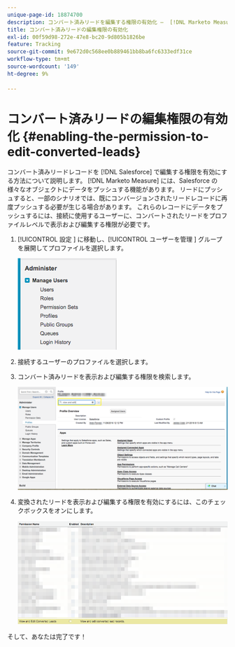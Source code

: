 ```yaml
---
unique-page-id: 18874700
description: コンバート済みリードを編集する権限の有効化 –  [!DNL Marketo Measure]
title: コンバート済みリードの編集権限の有効化
exl-id: 00f59d98-272e-47e8-bc20-9d805b1826be
feature: Tracking
source-git-commit: 9e672d0c568ee0b889461bb8ba6fc6333edf31ce
workflow-type: tm+mt
source-wordcount: '149'
ht-degree: 9%

---
```


# コンバート済みリードの編集権限の有効化 {#enabling-the-permission-to-edit-converted-leads}

コンバート済みリードレコードを [!DNL Salesforce] で編集する権限を有効にする方法について説明します。 [!DNL Marketo Measure] には、Salesforce の様々なオブジェクトにデータをプッシュする機能があります。 リードにプッシュすると、一部のシナリオでは、既にコンバージョンされたリードレコードに再度プッシュする必要が生じる場合があります。 これらのレコードにデータをプッシュするには、接続に使用するユーザーに、コンバートされたリードをプロファイルレベルで表示および編集する権限が必要です。

1. [!UICONTROL  設定 ] に移動し、[!UICONTROL  ユーザーを管理 ] グループを展開してプロファイルを選択します。

   ![](assets/1-2.png)

1. 接続するユーザーのプロファイルを選択します。

1. コンバート済みリードを表示および編集する権限を検索します。

   ![](assets/2-1.png)

1. 変換されたリードを表示および編集する権限を有効にするには、このチェックボックスをオンにします。

   ![](assets/3-1.png)

そして、あなたは完了です！
